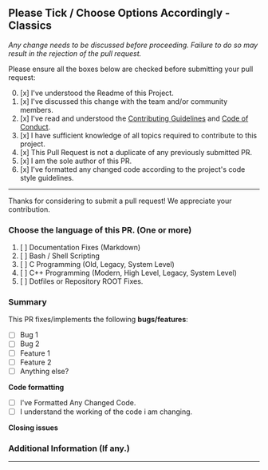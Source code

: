 ## Please Tick / Choose Options Accordingly - Classics

*Any change needs to be discussed before proceeding. Failure to do so may result in the rejection of the pull request.*

Please ensure all the boxes below are checked before submitting your pull request:

0. [x] I've understood the Readme of this Project.
1. [x] I've discussed this change with the team and/or community members.
2. [x] I've read and understood the [Contributing Guidelines](https://github.com/offensive-vk/Classics/blob/classic/.github/CONTRIBUTING.md) and [Code of Conduct](https://github.com/offensive-vk/Classics/blob/classic/.github/CODE_OF_CONDUCT.md).
3. [x] I have sufficient knowledge of all topics required to contribute to this project.
4. [x] This Pull Request is not a duplicate of any previously submitted PR.
5. [x] I am the sole author of this PR.
6. [x] I've formatted any changed code according to the project's code style guidelines.

***
Thanks for considering to submit a pull request! We appreciate your contribution.

### Choose the language of this PR. (One or more)

1. [ ] Documentation Fixes (Markdown)
2. [ ] Bash / Shell Scripting
3. [ ] C Programming (Old, Legacy, System Level)
4. [ ] C++ Programming (Modern, High Level, Legacy, System Level)
5. [ ] Dotfiles or Repository ROOT Fixes.


### Summary

<!-- Provide a brief summary of the changes introduced by this PR -->

This PR fixes/implements the following **bugs/features**:

* [ ] Bug 1
* [ ] Bug 2
* [ ] Feature 1
* [ ] Feature 2
* [ ] Anything else?

**Code formatting**

* [ ] I've Formatted Any Changed Code.
* [ ] I understand the working of the code i am changing.

**Closing issues**

<!-- Put `closes #XXXX` in your comment to auto-close the issue that your PR fixes (if such). -->
<!-- Fixes # -->

### Additional Information (If any.)

<!-- Add any additional information or context that may be helpful for reviewers -->

***